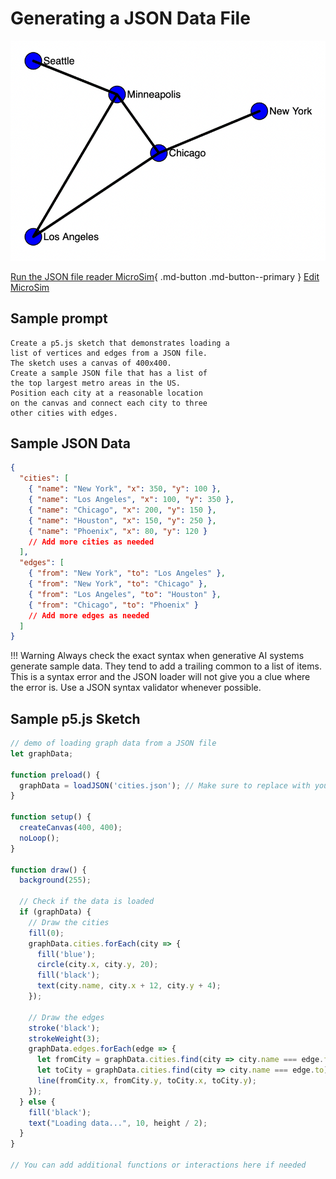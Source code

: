 # Generating a JSON Data File

![](./json.png)

[Run the JSON file reader MicroSim](json.html){ .md-button .md-button--primary }
[Edit MicroSim](https://editor.p5js.org/dmccreary/sketches/ODXILDo8c)

## Sample prompt

```linenums="0"
Create a p5.js sketch that demonstrates loading a
list of vertices and edges from a JSON file.
The sketch uses a canvas of 400x400.
Create a sample JSON file that has a list of
the top largest metro areas in the US.
Position each city at a reasonable location
on the canvas and connect each city to three
other cities with edges.
```

## Sample JSON Data

```json
{
  "cities": [
    { "name": "New York", "x": 350, "y": 100 },
    { "name": "Los Angeles", "x": 100, "y": 350 },
    { "name": "Chicago", "x": 200, "y": 150 },
    { "name": "Houston", "x": 150, "y": 250 },
    { "name": "Phoenix", "x": 80, "y": 120 }
    // Add more cities as needed
  ],
  "edges": [
    { "from": "New York", "to": "Los Angeles" },
    { "from": "New York", "to": "Chicago" },
    { "from": "Los Angeles", "to": "Houston" },
    { "from": "Chicago", "to": "Phoenix" }
    // Add more edges as needed
  ]
}
```

!!! Warning
    Always check the exact syntax when generative AI systems
    generate sample data.  They tend to add
    a trailing common to a list of items.  This
    is a syntax error and the JSON loader will not
    give you a clue where the error is.  Use a JSON
    syntax validator whenever possible.
## Sample p5.js Sketch

```js
// demo of loading graph data from a JSON file
let graphData;

function preload() {
  graphData = loadJSON('cities.json'); // Make sure to replace with your actual JSON file name
}

function setup() {
  createCanvas(400, 400);
  noLoop();
}

function draw() {
  background(255);

  // Check if the data is loaded
  if (graphData) {
    // Draw the cities
    fill(0);
    graphData.cities.forEach(city => {
      fill('blue');
      circle(city.x, city.y, 20);
      fill('black');
      text(city.name, city.x + 12, city.y + 4);
    });

    // Draw the edges
    stroke('black');
    strokeWeight(3);
    graphData.edges.forEach(edge => {
      let fromCity = graphData.cities.find(city => city.name === edge.from);
      let toCity = graphData.cities.find(city => city.name === edge.to);
      line(fromCity.x, fromCity.y, toCity.x, toCity.y);
    });
  } else {
    fill('black');
    text("Loading data...", 10, height / 2);
  }
}

// You can add additional functions or interactions here if needed

```
